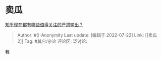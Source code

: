 # 卖瓜
[知乎现在都有哪些值得关注的严肃输出？](https://www.zhihu.com/question/267117521/answer/530506092)

> Author: #0-Anonymity
> Last update: [编辑于 2022-07-22]
> Link: [[卖瓜 2]]
> Tag: #其它/杂论
> 评论区:
> 泛讨论:

我
